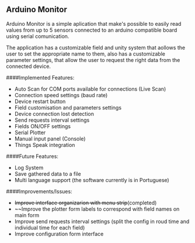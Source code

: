 ## Arduino Monitor
Arduino Monitor is a simple aplication that make's possible to easily read values from up to 5 sensors connected to an arduino compatible board
using serial comunication.

The application has a customizable field and unity system that aollows the user to set the appropriate name to them, also has a customizable
parameter settings, that allow the user to request the right data from the connected device.

####Implemented Features:

* Auto Scan for COM ports available for connections (Live Scan)
* Connection speed settings (baud rate)
* Device restart button
* Field customisation and parameters settings
* Device connection lost detection
* Send requests interval settings
* Fields ON/OFF settings
* Serial Plotter
* Manual input panel (Console)
* Things Speak integration

####Future Features:

* Log System
* Save gathered data to a file
* Multi language support (the software currently is in Portuguese)

####Improvements/Issues:

* ~~Improve interface organizarion with menu strip~~(completed)
* ~~Improve the plotter form labels to correspond with field names on main form
* Improve send requests interval settings (split the config in roud time and individual time for each field)
* Improve configuration form interface
